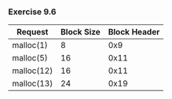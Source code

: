 ### Exercise 9.6
| Request       | Block Size | Block Header   |
| ------------- | ---------- | -------------- |
| malloc(1)     | 8          | 0x9            |
| malloc(5)     | 16         | 0x11           |
| malloc(12)    | 16         | 0x11           |
| malloc(13)    | 24         | 0x19           |
